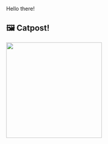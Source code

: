 Hello there!



## 🖼️ Catpost!

<sub>
    <img src="https://cdn2.thecatapi.com/images/H0T5RQVp0.jpg" height="256">
</sub>

